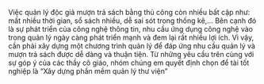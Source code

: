 Việc quản lý độc giả mượn trả sách bằng thủ công còn nhiều bất cập như: mất nhiều thời gian, sổ sách nhiều, dễ sai sót trong thống kê,… Bên cạnh đó là sự phát triển của công nghệ thông tin, nhu cầu ứng dụng công nghệ vào trong quản lý ngày càng phát triển mạnh và đem lại rất nhiều lợi ích. Vì vậy, cần phải xây dựng một chương trình quản lý để đáp ứng nhu cầu quản lý và mượn trả sách được dễ dàng và thuận tiện. Từ những yêu cầu trên cùng với sự góp ý của các thầy cô giáo, nhóm chúng em quyết định chọn để tài tốt nghiệp là “Xây dựng phần mềm quản lý thư viện”